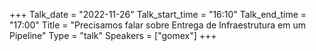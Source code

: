 +++
Talk_date = "2022-11-26"
Talk_start_time = "16:10"
Talk_end_time = "17:00"
Title = "Precisamos falar sobre Entrega de Infraestrutura em um Pipeline"
Type = "talk"
Speakers = ["gomex"]
+++
